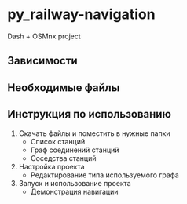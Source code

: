 # py_railway-navigation
Dash + OSMnx project

## Зависимости

## Необходимые файлы

## Инструкция по использованию
1. Скачать файлы и поместить в нужные папки
    * Список станций
    * Граф соединений станций
    * Соседства станций
1. Настройка проекта
    * Редактирование типа используемого графа
1. Запуск и использование проекта
    * Демонстрация навигации
